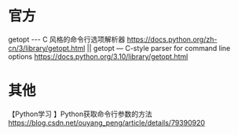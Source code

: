 
# 官方

getopt --- C 风格的命令行选项解析器 https://docs.python.org/zh-cn/3/library/getopt.html || getopt — C-style parser for command line options https://docs.python.org/3.10/library/getopt.html

# 其他

【Python学习 】Python获取命令行参数的方法 https://blog.csdn.net/ouyang_peng/article/details/79390920
